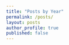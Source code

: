 ```yaml
---
title: "Posts by Year"
permalink: /posts/
layout: posts
author_profile: true
published: false
---
```

